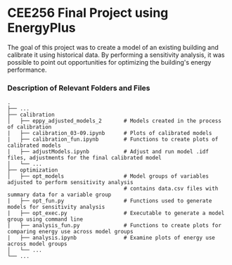 # CEE256 Final Project using EnergyPlus

The goal of this project was to create a model of an existing building and
calibrate it using historical data. By performing a sensitivity analysis, it was
possible to point out opportunities for optimizing the building's energy
performance.

### Description of Relevant Folders and Files

    .
    ├── ...
    ├── calibration
    │   ├── eppy_adjusted_models_2       # Models created in the process of calibration
    |   ├── calibration_03-09.ipynb      # Plots of calibrated models
    |   ├── calibration_fun.ipynb        # Functions to create plots of calibrated models
    |   ├── adjustModels.ipynb           # Adjust and run model .idf files, adjustments for the final calibrated model
    │   └── ...
    ├── optimization
    │   ├── opt_models                   # Model groups of variables adjusted to perform sensitivity analysis
                                         # contains data.csv files with summary data for a variable group
    |   ├── opt_fun.py                   # Functions used to generate models for sensitivity analysis
    |   ├── opt_exec.py                  # Executable to generate a model group using command line
    |   ├── analysis_fun.py              # Functions to create plots for comparing energy use across model groups
    |   ├── analysis.ipynb               # Examine plots of energy use across model groups
    │   └── ...
    └── ...
